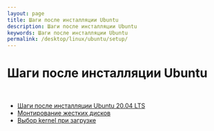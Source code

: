 ```yaml
---
layout: page
title: Шаги после инсталляции Ubuntu
description: Шаги после инсталляции Ubuntu
keywords: Шаги после инсталляции Ubuntu
permalink: /desktop/linux/ubuntu/setup/
---
```


# Шаги после инсталляции Ubuntu

<br/>

<ul>
    <li><a href="/desktop/linux/ubuntu/setup/steps-after-installation-ubuntu-20.04-lts/">Шаги после инсталляции Ubuntu 20.04 LTS</a>
    </li>
    <li><a href="/desktop/linux/ubuntu/setup/mount-hdd/">Монтирование жестких дисков</a>
    </li>
    <li><a href="/desktop/linux/ubuntu/setup/choose-kernel-on-startup/">Выбор kernel при загрузке</a>
    </li>
</ul>
